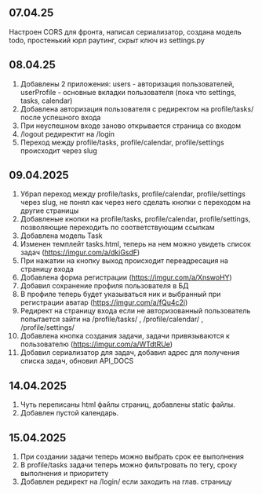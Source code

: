 ## 07.04.25 
Настроен CORS для фронта, написал сериализатор, создана модель todo, простенький юрл раутинг, скрыт ключ из settings.py

## 08.04.25
1. Добавлены 2 приложения: users - авторизация пользователей, userProfile - основные вкладки пользователя (пока что settings, tasks, calendar)
2. Добавлена авторизация пользователя с редиректом на profile/tasks/ после успешного входа
3. При неуспешном входе заново открывается страница со входом
4. /logout редиректит на /login 
5. Переход между profile/tasks, profile/calendar, profile/settings происходит через slug

## 09.04.2025
1. Убрал переход между profile/tasks, profile/calendar, profile/settings через slug, не понял как через него сделать кнопки с переходом на другие страницы
2. Добавленые кнопки на profile/tasks, profile/calendar, profile/settings, позволяющие переходить по соответствующим ссылкам
3. Добавлена модель Task
4. Изменен темплейт tasks.html, теперь на нем можно увидеть список задач (https://imgur.com/a/dkiGsdF)
5. При нажатии на кнопку выход происходит переадресация на страницу входа
6. Добавлена форма регистрации (https://imgur.com/a/XnswoHY)
7. Добавил сохранение профиля пользователя в БД
8. В профиле теперь будет указываться ник и выбранный при регистрации аватар (https://imgur.com/a/fQu4c2i)
9. Редирект на страницу входа если не авторизованный пользователь попытается зайти на /profile/tasks/ , /profile/calendar/ , /profile/settings/
10. Добавлена кнопка создания задачи, задачи привязываются к пользователю (https://imgur.com/a/WTdtRUe)
11. Добавил сериализатор для задач, добавил адрес для получения списка задач, обновил API_DOCS

## 14.04.2025
1. Чуть переписаны html файлы страниц, добавлены static файлы.
2. Добавлен пустой календарь.

## 15.04.2025
1. При создании задачи теперь можно выбрать срок ее выполнения
2. В profile/tasks задачи теперь можно фильтровать по тегу, сроку выполнения и приоритету
3. Добавлен редирект на /login/ если заходить на глав. страницу